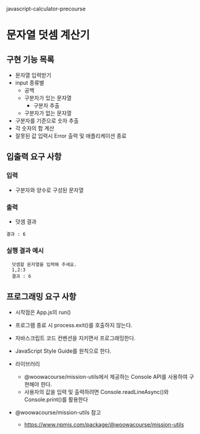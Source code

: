 javascript-calculator-precourse
# 문자열 덧셈 계산기

## 구현 기능 목록
- 문자열 입력받기
- input 종류별
  - 공백
  - 구분자가 있는 문자열
    - 구분자 추출
  - 구분자가 없는 문자열
- 구분자를 기준으로 숫자 추출
- 각 숫자의 합 계산
- 잘못된 값 입력시 Error 출력 및 애플리케이션 종료

## 입출력 요구 사항
### 입력
- 구분자와 양수로 구성된 문자열
### 출력
- 덧셈 결과
```
결과 : 6
```
### 실행 결과 예시
```
  덧셈할 문자열을 입력해 주세요.
  1,2:3
  결과 : 6
```
## 프로그래밍 요구 사항
- 시작점은 App.js의 run()
- 프로그램 종료 시 process.exit()를 호출하지 않는다.
- 자바스크립트 코드 컨벤션을 지키면서 프로그래밍한다.
- JavaScript Style Guide를 원칙으로 한다.
- 라이브러리
  - @woowacourse/mission-utils에서 제공하는 Console API를 사용하여 구현해야 한다.
  - 사용자의 값을 입력 및 출력하려면 Console.readLineAsync()와 Console.print()를 활용한다

- @woowacourse/mission-utils 참고
  - https://www.npmjs.com/package/@woowacourse/mission-utils